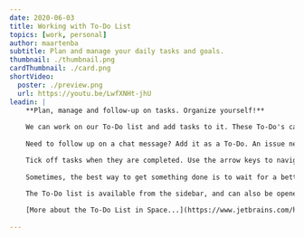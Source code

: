 ```yaml
---
date: 2020-06-03
title: Working with To-Do List
topics: [work, personal]
author: maartenba
subtitle: Plan and manage your daily tasks and goals.
thumbnail: ./thumbnail.png
cardThumbnail: ./card.png
shortVideo:
  poster: ./preview.png
  url: https://youtu.be/LwfXNHt-jhU
leadin: |
    **Plan, manage and follow-up on tasks. Organize yourself!**
    
    We can work on our To-Do list and add tasks to it. These To-Do's can be free-format, much like having a personal memo pad. To-Do's can also be entities in Space!
    
    Need to follow up on a chat message? Add it as a To-Do. An issue needs your attention? Add it to the To-Do list.

    Tick off tasks when they are completed. Use the arrow keys to navigate up/down the list, and the space bar to complete an item.
    
    Sometimes, the best way to get something done is to wait for a better time to do it. To-Do's can be postponed until tomorrow, next week, or any time in the future.
    
    The To-Do list is available from the sidebar, and can also be opened using the <kbd>G</kbd>, <kbd>D</kbd> keyboard shortcut.

    [More about the To-Do List in Space...](https://www.jetbrains.com/help/space/To-Do-list.html)
    
---
```

